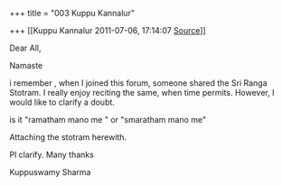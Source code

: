 +++
title = "003 Kuppu Kannalur"

+++
[[Kuppu Kannalur	2011-07-06, 17:14:07 [Source](https://groups.google.com/g/samskrita/c/HKVZO0pVrf0)]]



Dear All,



Namaste



i remember , when I joined this forum, someone shared the Sri Ranga Stotram. I really enjoy reciting the same, when time permits. However, I would like to clarify a doubt.



is it "ramatham mano me " or "smaratham mano me"



Attaching the stotram herewith.



Pl clarify. Many thanks

Kuppuswamy Sharma

